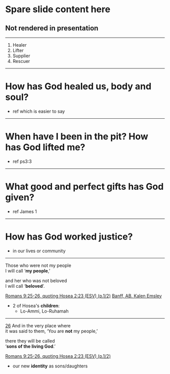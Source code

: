 # Spare slide content here
## Not rendered in presentation

---
1. Healer
2. Lifter
3. Supplier
4. Rescuer

---
# How has God **healed** us, body and soul? 

>>>
+ ref which is easier to say

---
# When have I been in the **pit**? How has God **lifted** me? 

>>>
+ ref ps3:3

---
# What **good** and perfect **gifts** has God given? 

>>>
+ ref James 1

---
# How has God worked **justice**?

>>>
+ in our lives or community

---
<!-- .slide: <%= bg("unsplash-UqyHjOgYxYY-view_banff.jpg") %> -->
Those who were not my people <br>
I will call ‘**my people**,’

and her who was not beloved <br>
I will call ‘**beloved**’.

[Romans 9:25-26, quoting Hosea 2:23 (ESV) (p.1/2)](# "ref")
[Banff, AB. Kalen Emsley](https://unsplash.com/photos/UqyHjOgYxYY "caption")

>>>
+ 2 of Hosea's **children**:
  + Lo-Ammi, Lo-Ruhamah

---
<!-- .slide: <%= bg("unsplash-UqyHjOgYxYY-view_banff.jpg") %> -->
[26](# "ref")
And in the very place where <br>
it was said to them, ‘You are **not** my people,’

there they will be called <br>
‘**sons of the living God**.’

[Romans 9:25-26, quoting Hosea 2:23 (ESV) (p.1/2)](# "ref")

>>>
+ our new **identity** as sons/daughters
